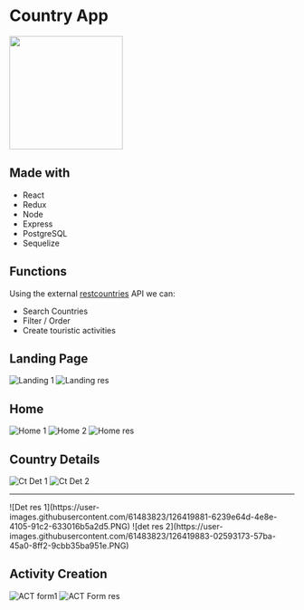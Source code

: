 



# Country App

<p align="left">
  <img height="200" src="https://dbdzm869oupei.cloudfront.net/img/sticker/preview/25900.png" />
</p>


## Made with

  - React 
  - Redux 
  - Node
  - Express
  - PostgreSQL 
  - Sequelize


## Functions

Using the external [restcountries](https://restcountries.eu/) API we can:

  - Search Countries
  - Filter / Order
  - Create touristic activities 


## Landing Page
![Landing 1](https://user-images.githubusercontent.com/61483823/126420145-09fdd1ec-b376-48c6-84cd-fa5384da2f5c.PNG)
![Landing res](https://user-images.githubusercontent.com/61483823/126420146-c44d034e-e978-40ef-a5eb-57d5723d67fb.PNG)
## Home
![Home 1](https://user-images.githubusercontent.com/61483823/126419886-be2b0291-b678-4ffd-b0e7-e25d899d4792.PNG)
![Home 2](https://user-images.githubusercontent.com/61483823/126419887-cd1813ac-ce11-4931-9df2-b9c0e0766885.PNG)
![Home res](https://user-images.githubusercontent.com/61483823/126419889-b5923e79-0367-47f6-adf0-f89a48e1c8e8.PNG)


## Country Details 
![Ct Det 1](https://user-images.githubusercontent.com/61483823/126419878-24824290-fab4-4610-bdcf-8fe51ea2aa49.PNG)
![Ct Det 2](https://user-images.githubusercontent.com/61483823/126419879-d1e1c1d2-b543-4b27-97d5-98c988069f5d.PNG)
<hr/>
![Det res 1](https://user-images.githubusercontent.com/61483823/126419881-6239e64d-4e8e-4105-91c2-633016b5a2d5.PNG)
![det res 2](https://user-images.githubusercontent.com/61483823/126419883-02593173-57ba-45a0-8ff2-9cbb35ba951e.PNG)


## Activity Creation
![ACT form1](https://user-images.githubusercontent.com/61483823/126420091-3b634e12-e072-4530-b963-f7dc07d201e3.PNG)
![ACT Form res](https://user-images.githubusercontent.com/61483823/126420089-f575ce57-df0d-488f-ba4a-14cb29459eac.PNG)


